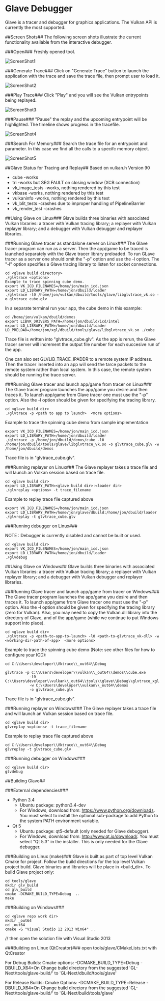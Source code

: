 Glave Debugger
==============

Glave is a tracer and debugger for graphics applications. The Vulkan API is currently the most supported.

##Screen Shots##
The following screen shots illustrate the current functionality available from the interactive debugger.

###Open###
Freshly opened tool.

![ScreenShot1](docs/images/Vktrace.png "Open")

###Generate Trace###
Click on "Generate Trace" button to launch the application with the trace and save the trace file, then prompt user to load it.

![ScreenShot2](docs/images/Vktrace-GenerateTraceFile.png "Generate Trace")

###Play Trace###
Click "Play" and you will see the Vulkan entrypoints being replayed.

![ScreenShot3](docs/images/Vktrace-LoadedAndPlaying.png "Play Trace")

###Pause###
"Pause" the replay and the upcoming entrypoint will be highlighted.  The timeline shows progress in the tracefile.

![ScreenShot4](docs/images/Vktrace-Paused.png "Pause")

###Search For Memory###
Search the trace file for an entrypoint and parameter.  In this case we find all the calls to a specifc memory object.

![ScreenShot5](docs/images/Vktrace-SearchForMemory.png "Search For Memory")

##Glave Status for Tracing and Replay##
Based on vulkan.h Version 90

* cube             -works
* tri              -works but SEG FAULT  on closing window (XCB connection)
* vk\_image\_tests -works, nothing rendered by this test
* vkbase           -works, nothing rendered by this test
* vulkaninfo       -works, nothing rendered by this test
* vk\_blit\_tests  -crashes due to improper handling of PipelineBarrier
* vk\_render\_test -crashes

##Using Glave on Linux###
Glave builds three binaries with associated Vulkan libraries: a tracer with Vulkan
tracing library; a replayer with Vulkan replayer library; and a debugger with
Vulkan debugger and replayer libraries.

###Running Glave tracer as standalone server on Linux###
The Glave tracer program can run as a server.  Then the app/game to be traced
is launched separately with the Glave tracer library preloaded. To run
GLave tracer as a server one should omit the "-p" option and use the -l<number>
option. The "-l<number>" option specifies a Glave tracing library to listen for
socket connections.
```
cd <glave build directory>
./glvtrace <options>
Example to trace spinning cube demo.
export VK_ICD_FILENAMES=/home/jon/main_icd.json
export LD_LIBRARY_PATH=/home/jon/dbuild/loader
./glvtrace -l0 /home/jon/vulkan/dbuild/tools/glave/libglvtrace_vk.so -o glvtrace_cube.glv
```

In a separate terminal run your app, the cube demo in this example:
```
cd /home/jon/vulkan/dbuild/demos
export LIBVK_DRIVERS_PATH=/home/jon/dbuild/icd/intel
export LD_LIBRARY_PATH=/home/jon/dbuild/loader
LD_PRELOAD=/home/jon/xgl/dbuild/tools/glave/libglvtrace_vk.so ./cube
```

Trace file is written into "glvtrace_cube<number>.glv".
As the app is rerun, the Glave tracer server will increment the output file
number for each succesive run of the app.

One can also set GLVLIB_TRACE_IPADDR to a remote system IP address. Then
the tracer inserted into an app will send the tarce packets to the remote
system rather than local system. In this case, the remote system should be
running the trace server.

###Running Glave tracer and launch app/game from tracer on Linux###
The Glave tracer program launches the app/game you desire and then traces it.
To launch app/game from Glave tracer one must use the "-p" option. Also the
-l<number> option should be given for specifying the tracing library.
```
cd <glave build dir>
./glvtrace -p <path to app to launch>  <more options>
```
Example to trace the spinning cube demo from sample implementation
```
export VK_ICD_FILENAMES=/home/jon/main_icd.json
export LD_LIBRARY_PATH=/home/jon/dbuild/loader
./glvtrace -p /home/jon/dbuild/demos/cube -l0 /home/jon/dbuild/tools/glave/libglvtrace_vk.so -o glvtrace_cube.glv -w /home/jon/dbuild/demos
```
Trace file is in "glvtrace_cube.glv".

###Running replayer on Linux###
The Glave replayer takes  a trace file  and will launch an Vulkan session based
on trace file.
```
cd <glave build dir>
export LD_LIBRARY_PATH=<glave build dir>:<loader dir>
./glvreplay <options> -t trace_filename
```
Example to replay trace file captured above
```
export VK_ICD_FILENAMES=/home/jon/main_icd.json
export LD_LIBRARY_PATH=/home/jon/glave/dbuild:/home/jon/dbuild/loader
./glvreplay -t glvtrace_cube.glv
```
###Running debugger on Linux###

NOTE : Debugger is currently disabled and cannot be built or used.

```
cd <glave build dir>
export VK_ICD_FILENAMES=/home/jon/main_icd.json
export LD_LIBRARY_PATH=/home/jon/dbuild/loader
./glvdebug
```

##Using Glave on Windows##
Glave builds three binaries with associated Vulkan libraries: a tracer with Vulkan
tracing library; a replayer with Vulkan replayer library; and a debugger  with
Vulkan debugger and replayer libraries.


###Running Glave tracer and launch app/game from tracer on Windows###
The Glave tracer program launches the app/game you desire and then traces it.
To launch app/game from Glave tracer one must use the "-p" option. Also the
-l<number> option should be given for specifying the tracing library (zero for Vulkan).
Also, you may need to copy the Vulkan.dll library into the directory of Glave,
and of the app/game (while we continue to put Windows support into place).
```
cd <glave build dir>
./glvtrace -p <path-to-app-to-launch> -l0 <path-to-glvtrace_vk-dll> -w <working-dir-path-of-app>  <more options>
```
Example to trace the spinning cube demo (Note: see other files for how to configure your ICD):
```
cd C:\\Users\developer\\Vktrace\\_out64\\Debug

glvtrace -p C:\\Users\developer\\vulkan\\_out64\\demos\\cube.exe
           -l0 C:\\Users\developer\\vulkan\\_out64\\tools\\glave\\Debug\\glvtrace_xgl.dll
           -w C:\\Users\developer\\vulkan\\_out64\\demos
           -o glvtrace_cube.glv
```
Trace file is in "glvtrace_cube.glv".

###Running replayer on Windows###
The Glave replayer takes  a trace file  and will launch an Vulkan session based
on trace file.
```
cd <glave build dir>
glvreplay <options> -t trace_filename
```
Example to replay trace file captured above
```
cd C:\\Users\developer\\Vktrace\\_out64\\Debug
glvreplay -t glvtrace_cube.glv
```
###Running debugger on Windows###
```
cd <glave build dir>
glvdebug
```

##Building Glave##

###External dependencies###
* Python 3.4
  - Ubuntu package: python3.4-dev
  - For Windows, download from: https://www.python.org/downloads.
    You must select to install the optional sub-package to add Python to the system PATH environment variable.
* Qt 5
  - Ubuntu package: qt5-default (only needed for Glave debugger).
  - For Windows, download from: http://www.qt.io/download/.  You must select "Qt 5.3" in the installer.  This is only needed for the Glave debugger.

###Building on Linux (make)###
Glave is built as part of top level Vulkan Cmake for project. Follow the
build directions for the top level Vulkan project build. Glave binaries and
libraries will be place in <build_dir>.
To build Glave project only:

```
cd tools/glave
mkdir glv_build
cd glv_build
cmake -DCMAKE_BUILD_TYPE=Debug  ..
make
```

###Building on Windows###

```
cd <glave repo work dir>
mkdir _out64
cd _out64
cmake -G "Visual Studio 12 2013 Win64" ..
```
// then open the solution file with Visual Studio 2013



###Building on Linux (QtCreator)###
open tools/glave/CMakeLists.txt with QtCreator

For Debug Builds:
Cmake options: -DCMAKE_BUILD_TYPE=Debug -DBUILD_X64=On
Change build directory from the suggested 'GL-Next/tools/glave-build/' to 'GL-Next/dbuild/tools/glave'

For Release Builds:
Cmake Options: -DCMAKE_BUILD_TYPE=Release -DBUILD_X64=On
Change build directory from the suggested 'GL-Next/tools/glave-build/' to 'GL-Next/build/tools/glave'
